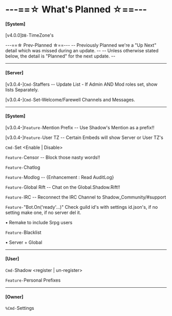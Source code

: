 # ---==☆ What's Planned ☆==---

#### [System]
[v4.0.0]`DB-`TimeZone's

 ---==☆ Prev-Planned ☆==---
  -- Previously Planned we're a "Up Next" detail which was missed during an update. --
  -- Unless otherwise stated below, the detail is "Planned" for the next update. --

----------
#### [Server]
[v3.0.4-]`Cmd-`Staffers -- Update List - If Admin AND Mod roles set, show lists Separately.

[v3.0.4-]`Cmd-`Set-Welcome/Farewell Channels and Messages.

----------
#### [System]
[v3.0.4-]`Feature-`Mention Prefix -- Use Shadow's Mention as a prefix!!

[v3.0.4-]`Feature-`User TZ -- Certain Embeds will show Server or User TZ's

`Cmd-`Set <Enable | Disable> <cmd>

`Feature-`Censor -- Block those nasty words!!

`Feature-`Chatlog

`Feature-`Modlog -- {Enhancement : Read AuditLog}

`Feature-`Global Rift -- Chat on the Global.Shadow.Rift!!

`Feature-`IRC -- Reconnect the IRC Channel to Shadow_Community/#support

`Feature-`"Bot.On('ready'...)" Check guild id's with settings id.json's, if no setting make one, if no server del it.

• Remake to include Srpg users

`Feature-`Blacklist

• Server + Global

----------
#### [User]

`Cmd-`Shadow <register | un-register>

`Feature-`Personal Prefixes

----------
#### [Owner]

`%Cmd-`Settings <u> <id>
